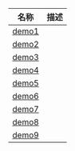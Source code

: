 | 名称 | 描述 |
| - | - |
| [demo1](demo1.py) | |
| [demo2](demo2.py) | |
| [demo3](demo3.py) | |
| [demo4](demo4.py) | |
| [demo5](demo5.py) | |
| [demo6](demo6.py) | |
| [demo7](demo7.py) | |
| [demo8](demo8.py) | |
| [demo9](demo9.py) | |
